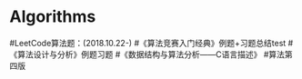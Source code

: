 # Algorithms
#LeetCode算法题：(2018.10.22-)
#《算法竞赛入门经典》例题+习题总结test
#《算法设计与分析》例题习题
#《数据结构与算法分析——C语言描述》
#算法第四版
